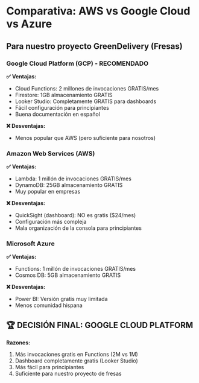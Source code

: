 # Comparativa: AWS vs Google Cloud vs Azure

## Para nuestro proyecto GreenDelivery (Fresas)

### Google Cloud Platform (GCP) - RECOMENDADO
**✅ Ventajas:**
- Cloud Functions: 2 millones de invocaciones GRATIS/mes
- Firestore: 1GB almacenamiento GRATIS  
- Looker Studio: Completamente GRATIS para dashboards
- Fácil configuración para principiantes
- Buena documentación en español

**❌ Desventajas:**
- Menos popular que AWS (pero suficiente para nosotros)

### Amazon Web Services (AWS)
**✅ Ventajas:**
- Lambda: 1 millón de invocaciones GRATIS/mes
- DynamoDB: 25GB almacenamiento GRATIS
- Muy popular en empresas

**❌ Desventajas:**  
- QuickSight (dashboard): NO es gratis ($24/mes)
- Configuración más compleja
- Mala organización de la consola para principiantes

### Microsoft Azure
**✅ Ventajas:**
- Functions: 1 millón de invocaciones GRATIS/mes
- Cosmos DB: 5GB almacenamiento GRATIS

**❌ Desventajas:**
- Power BI: Versión gratis muy limitada
- Menos comunidad hispana

## 🏆 DECISIÓN FINAL: GOOGLE CLOUD PLATFORM

**Razones:**
1. Más invocaciones gratis en Functions (2M vs 1M)
2. Dashboard completamente gratis (Looker Studio)
3. Más fácil para principiantes
4. Suficiente para nuestro proyecto de fresas